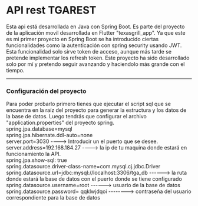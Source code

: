 <h1>API rest TGAREST</h1>
Esta api está desarrollada en Java con Spring Boot. Es parte del proyecto de la aplicación movil desarrollada en Flutter "texasgrill_app". Ya que este es mi primer proyecto en Spring Boot se ha introducido ciertas funcionalidades como
la autenticación con spring security usando JWT. Esta funcionalidad solo sirve token de acceso, aunque más tarde se pretende implementar los refresh token. Este proyecto ha sido desarrollado solo por mí y pretendo seguir avanzando y haciendolo más
grande con el tiempo.
<hr/>
<h3>Configuración del proyecto</h3>
Para poder probarlo primero tienes que ejecutar el script sql que se encuentra en la raíz del proyecto para generar la estructura y los datos de la base de datos.
Luego tendrás que configurar el archivo "application.properties" del proyecto spring.<br/>
spring.jpa.database=mysql<br/>
spring.jpa.hibernate.ddl-auto=none<br/>
server.port=3030 ----> Introducir un el puerto que se desee.<br/>
server.address=192.168.184.27 ----> la ip de tu maquina donde estará en funcionamiento la API.<br/>
spring.jpa.show-sql: true<br/>
spring.datasource.driver-class-name=com.mysql.cj.jdbc.Driver<br/>
spring.datasource.url=jdbc:mysql://localhost:3306/tga_db ------> la ruta donde estará la base de datos con el puerto donde se tiene configurado<br/>
spring.datasource.username=root ------> usuario de la base de datos<br/>
spring.datasource.password= qqklwjdqoi --------> contraseña del usuario correspondiente para la base de datos<br/>
